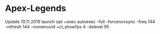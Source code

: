 # Apex-Legends
Update 10.11.2019
launch opt +exec autoexec -full -forcenovsync -freq 144 -refresh 144 -nomenuvid +cl_showfps 4 -dxlevel 95
